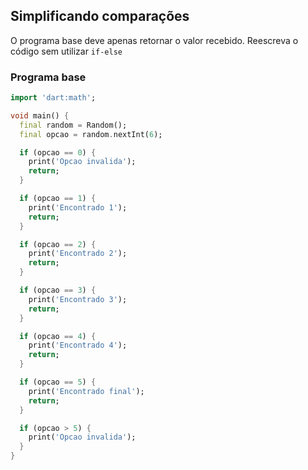 ## Simplificando comparações

O programa base deve apenas retornar o valor recebido. Reescreva o código sem utilizar `if-else`

### Programa base

```dart
import 'dart:math';

void main() {
  final random = Random();
  final opcao = random.nextInt(6);

  if (opcao == 0) {
    print('Opcao invalida');
    return;
  }

  if (opcao == 1) {
    print('Encontrado 1');
    return;
  }

  if (opcao == 2) {
    print('Encontrado 2');
    return;
  }

  if (opcao == 3) {
    print('Encontrado 3');
    return;
  }

  if (opcao == 4) {
    print('Encontrado 4');
    return;
  }

  if (opcao == 5) {
    print('Encontrado final');
    return;
  }

  if (opcao > 5) {
    print('Opcao invalida');
  }
}
```